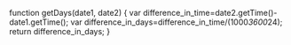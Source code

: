 function getDays(date1, date2) {
	var difference_in_time=date2.getTime()-date1.getTime();
	var difference_in_days=difference_in_time/(1000*3600*24);
	return difference_in_days;
}
